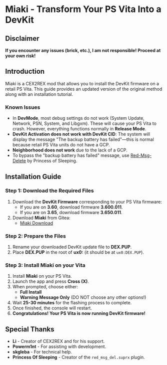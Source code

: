 # Miaki - Transform Your PS Vita Into a DevKit 

## Disclaimer
**If you encounter any issues (brick, etc.), I am not responsible! Proceed at your own risk!**

## Introduction
Miaki is a CEX2REX mod that allows you to install the DevKit firmware on a retail PS Vita. This guide provides an updated version of the original method along with an installation tutorial.

### Known Issues
- In **DevMode**, most debug settings do not work (System Update, Network, PSN, System, and Libgxm). These will cause your PS Vita to crash. However, everything functions normally in **Release Mode**.
- **DevKit Activation does not work with DevKit CID**: The system will display the message "The backup battery has failed"—this is normal because retail PS Vita units do not have a GCP.
- **Neighborhood does not work** due to the lack of a GCP.
- To bypass the "backup battery has failed" message, use [Red-Msg-Delete](https://github.com/Princess-of-Sleeping/Red-Msg-Delete/releases) by Princess of Sleeping.

## Installation Guide
### Step 1: Download the Required Files
1. Download the **DevKit Firmware** corresponding to your PS Vita firmware:
   - If you are on **3.60**, download firmware **3.600.011**.
   - If you are on **3.65**, download firmware **3.650.011**.
2. Download **Miaki** from Gitea:
   - [Miaki Download](https://git.hitius.bar/LazyAdmin/Miaki)

### Step 2: Prepare the Files
1. Rename your downloaded DevKit update file to **DEX.PUP**.
2. Place **DEX.PUP** in the root of **ux0:** (it should be at `ux0:DEX.PUP`).

### Step 3: Install Miaki on your Vita
1. Install **Miaki** on your PS Vita.
2. Launch the app and press **Cross (X)**.
3. When prompted, choose either:
   - **Full Install**
   - **Warning Message Only** (DO NOT choose any other options!)
4. Wait **25-30 minutes** for the flashing process to complete.
5. Once finished, the console will restart.
6. **Congratulations! Your PS Vita is now running DevKit firmware!**

## Special Thanks
- **Li** - Creator of CEX2REX and for his support.
- **Powerm1nt** - For assisting with development.
- **skgleba** - For technical help.
- **Princess Of Sleeping** - Creator of the `red_msg_del.suprx` plugin.

